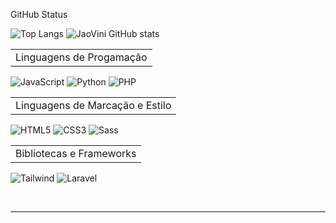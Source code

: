 
GitHub Status

![Top Langs](https://github-readme-stats.vercel.app/api/top-langs/?username=jaovini&layout=compact&show_icons=true&theme=github_dark)
![JaoVini GitHub stats](https://github-readme-stats.vercel.app/api?username=jaovini&hide=contribs,prs&show_icons=true&theme=github_dark)



<table>
    <tr>
        <td>Linguagens de Progamação</td>
    </tr>
</table>

![JavaScript](https://img.shields.io/badge/JavaScript-F7DF1E?style=for-the-badge&logo=javascript&logoColor=black)
![Python](https://img.shields.io/badge/python-3670A0?style=for-the-badge&logo=python&logoColor=ffdd54)
![PHP](https://img.shields.io/badge/PHP-777BB4?style=for-the-badge&logo=php&logoColor=white)

<table>
    <tr>
        <td>Linguagens de Marcação e Estilo</td>
    </tr>
</table>


![HTML5](https://img.shields.io/badge/HTML5-E34F26?style=for-the-badge&logo=html5&logoColor=white)
![CSS3](https://img.shields.io/badge/CSS3-1572B6?style=for-the-badge&logo=css3&logoColor=white)
![Sass](https://img.shields.io/badge/Sass-000?style=for-the-badge&logo=sass)

<table>
    <tr>
        <td>Bibliotecas e Frameworks</td>
    </tr>
</table>

![Tailwind](https://img.shields.io/badge/tailwindcss-%2338B2AC.svg?style=for-the-badge&logo=tailwind-css&logoColor=white)
![Laravel](https://img.shields.io/badge/laravel-%23FF2D20.svg?style=for-the-badge&logo=laravel&logoColor=white)

<br>

<hr>

